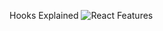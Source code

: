 Hooks Explained
![React Features](https://github.com/user-attachments/assets/346596ac-086a-428c-ac35-43ffcae8938c)
